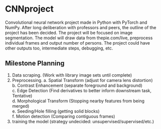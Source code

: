 # CNNproject
Convolutional neural network project made in Python with PyTorch and NumPy.
After long deliberation with professors and peers, the outline of the project has been decided.
The project will be focused on image segmentation. The model will draw data from thepie.com/live, preprocess individual frames and output number of persons.
The project could have other outputs too, intermediate steps, debugging, etc.
## Milestone Planning
1. Data scraping. (Work with library image sets until complete)
2. Preprocessing.
  a. Spatial Transform (adjust for camera lens distortion)  
  b. Contrast Enhancement (separate foreground and background)  
  c. Edge Detection (Find derivatives to better inform downstream task, Tentative)  
  d. Morphological Transform (Stopping nearby features from being merged)  
  e. Seeding/Hole filling (getting solid blocks)  
  f. Motion detection (Comparing contiguous frames)  
3. training the model (strategy undecided: unsupervised/supervised/etc.)  
